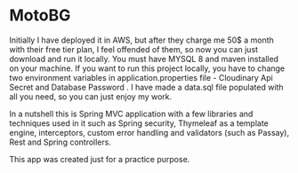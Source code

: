 # MotoBG
Initially I have deployed it in AWS, but after they charge me 50$ a month with their free tier plan, I feel 
offended of them, so now you can just download and run it locally. 
You must have MYSQL 8 and maven installed on your machine. If you want to run this project locally, you have to change two environment variables in application.properties file - Cloudinary Api Secret and Database Password . I have made a data.sql file populated with all you need, so you can just
enjoy my work. 

In a nutshell this is Spring MVC application with a few libraries and techniques 
used in it such as Spring security, Thymeleaf as a template engine, interceptors, 
custom error handling and validators (such as Passay), Rest and Spring controllers.

This app was created just for a practice purpose.
